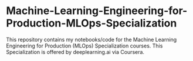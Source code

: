 # Machine-Learning-Engineering-for-Production-MLOps-Specialization
This repository contains my notebooks/code for the Machine Learning Engineering for Production (MLOps) Specialization courses. This Specialization is offered by deeplearning.ai via Coursera.
